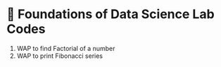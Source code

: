 # 🐍 Foundations of Data Science Lab Codes

1. WAP to find Factorial of a number
2. WAP to print Fibonacci series
